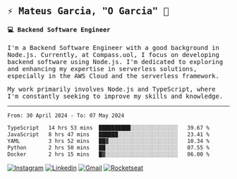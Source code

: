 
<samp>
  
## ⚡ Mateus Garcia, "O Garcia" :rocket: 
  

#### 💻 Backend Software Engineer

I'm a Backend Software Engineer with a good background in Node.js. Currently, at Compass.uol, I focus on developing backend software using Node.js. I'm dedicated to exploring and enhancing my expertise in serverless solutions, especially in the AWS Cloud and the serverless framework.

My work primarily involves Node.js and TypeScript, where I'm constantly seeking to improve my skills and knowledge.

---

<!--START_SECTION:waka-->

```txt
From: 30 April 2024 - To: 07 May 2024

TypeScript   14 hrs 53 mins  ██████████░░░░░░░░░░░░░░░   39.67 %
JavaScript   8 hrs 47 mins   ██████░░░░░░░░░░░░░░░░░░░   23.41 %
YAML         3 hrs 52 mins   ██▓░░░░░░░░░░░░░░░░░░░░░░   10.34 %
Python       2 hrs 50 mins   ██░░░░░░░░░░░░░░░░░░░░░░░   07.55 %
Docker       2 hrs 15 mins   █▓░░░░░░░░░░░░░░░░░░░░░░░   06.00 %
```

<!--END_SECTION:waka-->
  
</samp>

[![Instagram](https://img.shields.io/badge/-Mateus%20Garcia-c080ff?style=flat-square&labelColor=c080ff&logo=instagram&logoColor=white&link=https://www.instagram.com/mpg.x)](https://www.instagram.com/mpg.x) 
[![Linkedin](https://img.shields.io/badge/-Mateus%20Garcia-c080ff?style=flat-square&logo=Linkedin&logoColor=white&link=https://www.linkedin.com/in/mpgxc)](https://www.linkedin.com/in/mateusogarcia) 
[![Gmail](https://img.shields.io/badge/-mpgx5.c@gmail.com-c080ff?style=flat-square&logo=Gmail&logoColor=white&link=mailto:diego.schell.f@gmail.com)](mailto:mpgx5.c@gmail.com)
[![Rocketseat](https://img.shields.io/badge/-Rocketseat%20Profile-c080ff?style=flat-square&labelColor=c080ff&logoColor=white&link=https://app.rocketseat.com.br/me/mpgxc)](https://app.rocketseat.com.br/me/mpgxc)
